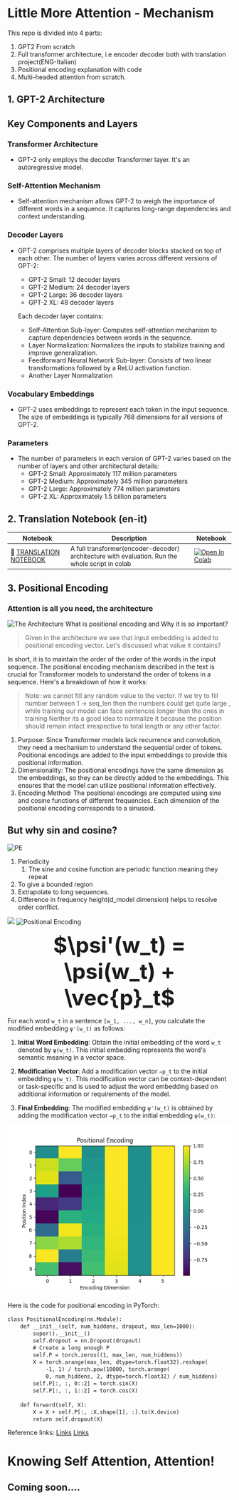 # Little More Attention - Mechanism

This repo is divided into 4 parts:
1.   GPT2 From scratch
2. Full transformer architecture, i.e encoder decoder both with translation project(ENG-Italian)
3. Positional encoding explanation with code
4. Multi-headed attention from scratch.

## 1. GPT-2 Architecture

## Key Components and Layers

### Transformer Architecture
- GPT-2 only employs the decoder Transformer layer. It's an autoregressive model.

### Self-Attention Mechanism
- Self-attention mechanism allows GPT-2 to weigh the importance of different words in a sequence. It captures long-range dependencies and context understanding.

### Decoder Layers
- GPT-2 comprises multiple layers of decoder blocks stacked on top of each other. The number of layers varies across different versions of GPT-2:
  - GPT-2 Small: 12 decoder layers
  - GPT-2 Medium: 24 decoder layers
  - GPT-2 Large: 36 decoder layers
  - GPT-2 XL: 48 decoder layers
  
  Each decoder layer contains:
  - Self-Attention Sub-layer: Computes self-attention mechanism to capture dependencies between words in the sequence.
  - Layer Normalization: Normalizes the inputs to stabilize training and improve generalization.
  - Feedforward Neural Network Sub-layer: Consists of two linear transformations followed by a ReLU activation function.
  - Another Layer Normalization
  
### Vocabulary Embeddings
- GPT-2 uses embeddings to represent each token in the input sequence. The size of embeddings is typically 768 dimensions for all versions of GPT-2.

### Parameters
- The number of parameters in each version of GPT-2 varies based on the number of layers and other architectural details:
  - GPT-2 Small: Approximately 117 million parameters
  - GPT-2 Medium: Approximately 345 million parameters
  - GPT-2 Large: Approximately 774 million parameters
  - GPT-2 XL: Approximately 1.5 billion parameters

## 2. Translation Notebook (en-it)

| Notebook                                                            | Description                                                                                                           | Notebook                                                                                                                                                  |
|---------------------------------------------------------------------|-----------------------------------------------------------------------------------------------------------------------|-----------------------------------------------------------------------------------------------------------------------------------------------------------|
| 🧐 [TRANSLATION NOTEBOOK](https://github.com/AIsquare/Transformer-From-scratch/tree/main/translation) | A full transformer(encoder-decoder) architecture with evaluation. Run the whole script in colab | <a href="https://colab.research.google.com/drive/1LCKPGOQiuJDbuKlhg-MP9sjEMtfcB5Q8?usp=sharing"><img src="translation/colab.svg" alt="Open In Colab"></a> |

## 3. Positional Encoding
### Attention is all you need, the architecture

![The Architecture](https://kazemnejad.com/img/transformer_architecture_positional_encoding/model_arc.jpg)
What is positional encoding and Why it is so important?
> Given in the architecture we see that input embedding is added to positional encoding vector.
> Let's discussed what value it contains?

In short, it is to maintain the order of the order of the words in the input sequence.
The positional encoding mechanism described in the text is crucial for Transformer models to understand the order of tokens in a sequence. Here's a breakdown of how it works:
 
> Note: we cannot fill any random value to the vector. If we try to fill number between 1 -> seq_len then the numbers could get quite large
> , while training our model can face sentences longer than the ones in training
> Neither its a  good idea to normalize it because the position should remain intact irrespective to total length or any other factor.

1.  Purpose: Since Transformer models lack recurrence and convolution, they need a mechanism to understand the sequential order of tokens. Positional encodings are added to the input embeddings to provide this positional information.
2.  Dimensionality: The positional encodings have the same dimension as the embeddings, so they can be directly added to the embeddings. This ensures that the model can utilize positional information effectively.
3.  Encoding Method: The positional encodings are computed using sine and cosine functions of different frequencies. Each dimension of the positional encoding corresponds to a sinusoid.

## But why sin and cosine?
![PE](https://miro.medium.com/v2/resize:fit:782/1*Ni810-7Tjrzgzt3Am3Z7cg.png)
1. Periodicity
    1. The sine and cosine function are periodic function meaning they repeat
2. To give a bounded region
3. Extrapolate to long sequences.
4. Difference in frequency height(d_model dimension) helps to resolve order conflict.


![](https://www.researchgate.net/publication/365934720/figure/fig4/AS:11431281104180074@1669973335008/Working-of-positional-encoding-in-Transformer-Neural-Networks.jpg)
![Positional Encoding](https://machinelearningmastery.com/wp-content/uploads/2022/01/PE3.png)


<p align="center"><strong><font size="20">$\psi'(w_t) = \psi(w_t) + \vec{p}_t$</font></strong></p>




For each word `w_t` in a sentence `[w_1, ..., w_n]`, you calculate the modified embedding `ψ'(w_t)` as follows:

1. **Initial Word Embedding**: Obtain the initial embedding of the word `w_t` denoted by `ψ(w_t)`. This initial embedding represents the word's semantic meaning in a vector space.

2. **Modification Vector**: Add a modification vector `→p_t` to the initial embedding `ψ(w_t)`. This modification vector can be context-dependent or task-specific and is used to adjust the word embedding based on additional information or requirements of the model.

3. **Final Embedding**: The modified embedding `ψ'(w_t)` is obtained by adding the modification vector `→p_t` to the initial embedding `ψ(w_t)`:

![Positional Embedding](pose.png)

Here is the code for positional encoding in PyTorch:

```
class PositionalEncoding(nn.Module):  
    def __init__(self, num_hiddens, dropout, max_len=1000):
        super().__init__()
        self.dropout = nn.Dropout(dropout)
        # Create a long enough P
        self.P = torch.zeros((1, max_len, num_hiddens))
        X = torch.arange(max_len, dtype=torch.float32).reshape(
            -1, 1) / torch.pow(10000, torch.arange(
            0, num_hiddens, 2, dtype=torch.float32) / num_hiddens)
        self.P[:, :, 0::2] = torch.sin(X)
        self.P[:, :, 1::2] = torch.cos(X)

    def forward(self, X):
        X = X + self.P[:, :X.shape[1], :].to(X.device)
        return self.dropout(X)

```

Reference links:
[Links](https://kazemnejad.com/blog/transformer_architecture_positional_encoding/)
[Links](https://blog.timodenk.com/linear-relationships-in-the-transformers-positional-encoding/)

# Knowing Self Attention, Attention!
## Coming soon....

